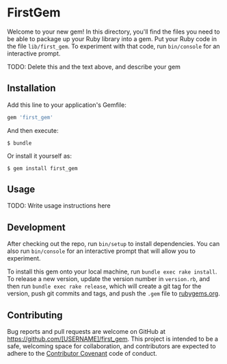 # FirstGem

Welcome to your new gem! In this directory, you'll find the files you need to be able to package up your Ruby library into a gem. Put your Ruby code in the file `lib/first_gem`. To experiment with that code, run `bin/console` for an interactive prompt.

TODO: Delete this and the text above, and describe your gem

## Installation

Add this line to your application's Gemfile:

```ruby
gem 'first_gem'
```

And then execute:

    $ bundle

Or install it yourself as:

    $ gem install first_gem

## Usage

TODO: Write usage instructions here

## Development

After checking out the repo, run `bin/setup` to install dependencies. You can also run `bin/console` for an interactive prompt that will allow you to experiment.

To install this gem onto your local machine, run `bundle exec rake install`. To release a new version, update the version number in `version.rb`, and then run `bundle exec rake release`, which will create a git tag for the version, push git commits and tags, and push the `.gem` file to [rubygems.org](https://rubygems.org).

## Contributing

Bug reports and pull requests are welcome on GitHub at https://github.com/[USERNAME]/first_gem. This project is intended to be a safe, welcoming space for collaboration, and contributors are expected to adhere to the [Contributor Covenant](http://contributor-covenant.org) code of conduct.

